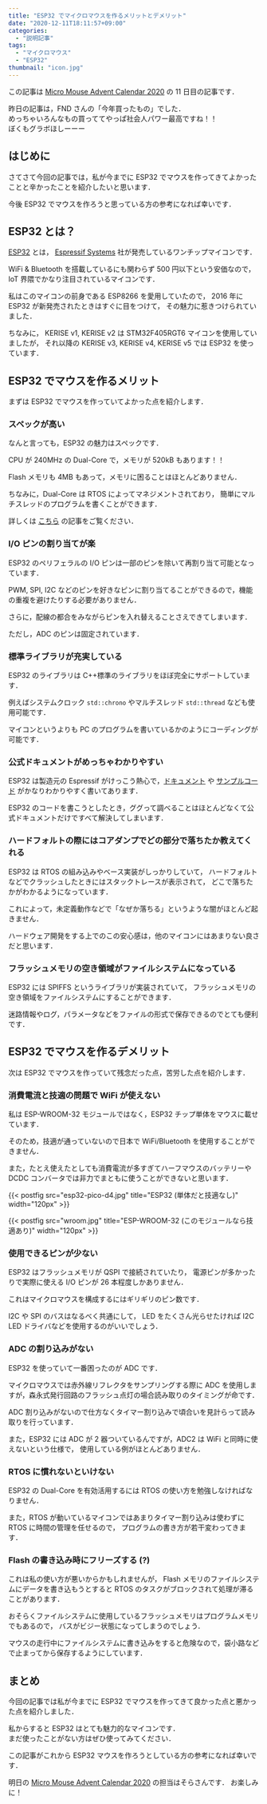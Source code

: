 ```yaml
---
title: "ESP32 でマイクロマウスを作るメリットとデメリット"
date: "2020-12-11T18:11:57+09:00"
categories:
  - "説明記事"
tags:
  - "マイクロマウス"
  - "ESP32"
thumbnail: "icon.jpg"
---
```


この記事は
[Micro Mouse Advent Calendar 2020](https://adventar.org/calendars/5829)
の 11 日目の記事です．

昨日の記事は，FND さんの「今年買ったもの」でした．  
めっちゃいろんなもの買っててやっぱ社会人パワー最高ですね！！  
ぼくもグラボほしーーー

## はじめに

さてさて今回の記事では，私が今までに ESP32 でマウスを作ってきてよかったことと辛かったことを紹介したいと思います．

今後 ESP32 でマウスを作ろうと思っている方の参考になれば幸いです．

<!--more-->

## ESP32 とは？

[ESP32](https://www.espressif.com/en/products/socs/esp32) とは，
[Espressif Systems](https://www.espressif.com/) 社が発売しているワンチップマイコンです．

WiFi & Bluetooth を搭載しているにも関わらず 500 円以下という安価なので，
IoT 界隈でかなり注目されているマイコンです．

私はこのマイコンの前身である ESP8266 を愛用していたので，
2016 年に ESP32 が新発売されたときはすぐに目をつけて，
その魅力に惹きつけられていました．

ちなみに，
KERISE v1, KERISE v2 は STM32F405RGT6 マイコンを使用していましたが，
それ以降の KERISE v3, KERISE v4, KERISE v5 では ESP32 を使っています．

## ESP32 でマウスを作るメリット

まずは ESP32 でマウスを作っていてよかった点を紹介します．

### スペックが高い

なんと言っても，ESP32 の魅力はスペックです．

CPU が 240MHz の Dual-Core で，メモリが 520kB もあります！！

Flash メモリも 4MB もあって，メモリに困ることはほとんどありません．

ちなみに，Dual-Core は RTOS によってマネジメントされており，
簡単にマルチスレッドのプログラムを書くことができます．

詳しくは [こちら](/posts/2017-06-24-esp32-dual-core/) の記事をご覧ください．

### I/O ピンの割り当てが楽

ESP32 のペリフェラルの I/O ピンは一部のピンを除いて再割り当て可能となっています．

PWM, SPI, I2C などのピンを好きなピンに割り当てることができるので，機能の重複を避けたりする必要がありません．

さらに，配線の都合をみながらピンを入れ替えることさえできてしまいます．

ただし，ADC のピンは固定されています．

### 標準ライブラリが充実している

ESP32 のライブラリは C++標準のライブラリをほぼ完全にサポートしています．

例えばシステムクロック `std::chrono` やマルチスレッド `std::thread` なども使用可能です．

マイコンというよりも PC のプログラムを書いているかのようにコーディングが可能です．

### 公式ドキュメントがめっちゃわかりやすい

ESP32 は製造元の Espressif がけっこう熱心で，[ドキュメント](https://docs.espressif.com/projects/esp-idf/en/latest/esp32/index.html) や [サンプルコード](https://github.com/espressif/esp-idf/tree/master/examples) がかなりわかりやすく書いてあります．

ESP32 のコードを書こうとしたとき，ググって調べることはほとんどなくて公式ドキュメントだけですべて解決してしまいます．

### ハードフォルトの際にはコアダンプでどの部分で落ちたか教えてくれる

ESP32 は RTOS の組み込みやベース実装がしっかりしていて，
ハードフォルトなどでクラッシュしたときにはスタックトレースが表示されて，
どこで落ちたかがわかるようになっています．

これによって，未定義動作などで「なぜか落ちる」というような闇がほとんど起きません．

ハードウェア開発をする上でのこの安心感は，他のマイコンにはあまりない良さだと思います．

### フラッシュメモリの空き領域がファイルシステムになっている

ESP32 には SPIFFS というライブラリが実装されていて，
フラッシュメモリの空き領域をファイルシステムにすることができます．

迷路情報やログ，パラメータなどをファイルの形式で保存できるのでとても便利です．

## ESP32 でマウスを作るデメリット

次は ESP32 でマウスを作っていて残念だった点，苦労した点を紹介します．

### 消費電流と技適の問題で WiFi が使えない

私は ESP-WROOM-32 モジュールではなく，ESP32 チップ単体をマウスに載せています．

そのため，技適が通っていないので日本で WiFi/Bluetooth を使用することができません．

また，たとえ使えたとしても消費電流が多すぎてハーフマウスのバッテリーや DCDC コンバータでは非力でまともに使うことができないと思います．

{{< postfig src="esp32-pico-d4.jpg" title="ESP32 (単体だと技適なし)" width="120px" >}}

{{< postfig src="wroom.jpg" title="ESP-WROOM-32 (このモジュールなら技適あり)" width="120px" >}}

### 使用できるピンが少ない

ESP32 はフラッシュメモリが QSPI で接続されていたり，
電源ピンが多かったりで実際に使える I/O ピンが 26 本程度しかありません．

これはマイクロマウスを構成するにはギリギリのピン数です．

I2C や SPI のバスはなるべく共通にして，
LED をたくさん光らせたければ I2C LED ドライバなどを使用するのがいいでしょう．

### ADC の割り込みがない

ESP32 を使っていて一番困ったのが ADC です．

マイクロマウスでは赤外線リフレクタをサンプリングする際に ADC を使用しますが，森永式発行回路のフラッシュ点灯の場合読み取りのタイミングが命です．

ADC 割り込みがないので仕方なくタイマー割り込みで頃合いを見計らって読み取りを行っています．

また，ESP32 には ADC が 2 器ついているんですが，ADC2 は WiFi と同時に使えないという仕様で，
使用している例がほとんどありません．

### RTOS に慣れないといけない

ESP32 の Dual-Core を有効活用するには RTOS の使い方を勉強しなければなりません．

また，RTOS が動いているマイコンではあまりタイマー割り込みは使わずに RTOS に時間の管理を任せるので，
プログラムの書き方が若干変わってきます．

### Flash の書き込み時にフリーズする (?)

これは私の使い方が悪いからかもしれませんが，
Flash メモリのファイルシステムにデータを書き込もうとすると RTOS のタスクがブロックされて処理が滞ることがあります．

おそらくファイルシステムに使用しているフラッシュメモリはプログラムメモリでもあるので，
バスがビジー状態になってしまうのでしょう．

マウスの走行中にファイルシステムに書き込みをすると危険なので，袋小路などで止まってから保存するようにしています．

## まとめ

今回の記事では私が今までに ESP32 でマウスを作ってきて良かった点と悪かった点を紹介しました．

私からすると ESP32 はとても魅力的なマイコンです．  
まだ使ったことがない方はぜひ使ってみてください．

この記事がこれから ESP32 マウスを作ろうとしている方の参考になれば幸いです．

明日の
[Micro Mouse Advent Calendar 2020](https://adventar.org/calendars/5829)
の担当はそらさんです．
お楽しみに！
